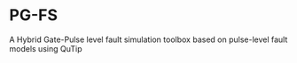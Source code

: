 # PG-FS
A Hybrid Gate-Pulse level fault simulation toolbox based on pulse-level fault models using QuTip

